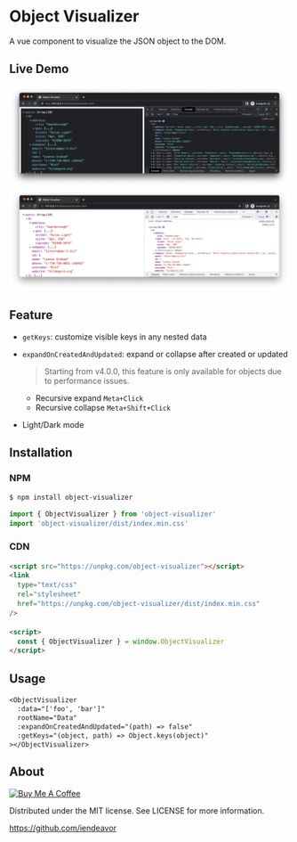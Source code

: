 # Object Visualizer

A vue component to visualize the JSON object to the DOM.

## Live Demo

[![As same as Chrome's object tree](./dark.png)](https://codesandbox.io/s/object-visualizer-5bji4)
[![As same as Chrome's object tree](./light.png)](https://codesandbox.io/s/object-visualizer-5bji4)

## Feature

- `getKeys`: customize visible keys in any nested data
- `expandOnCreatedAndUpdated`: expand or collapse after created or updated

  > Starting from v4.0.0, this feature is only available for objects due to performance issues.

  - Recursive expand `Meta+Click`
  - Recursive collapse `Meta+Shift+Click`

- Light/Dark mode

## Installation

### NPM

```
$ npm install object-visualizer
```

```ts
import { ObjectVisualizer } from 'object-visualizer'
import 'object-visualizer/dist/index.min.css'
```

### CDN

```html
<script src="https://unpkg.com/object-visualizer"></script>
<link
  type="text/css"
  rel="stylesheet"
  href="https://unpkg.com/object-visualizer/dist/index.min.css"
/>

<script>
  const { ObjectVisualizer } = window.ObjectVisualizer
</script>
```

## Usage

```vue
<ObjectVisualizer
  :data="['foo', 'bar']"
  rootName="Data"
  :expandOnCreatedAndUpdated="(path) => false"
  :getKeys="(object, path) => Object.keys(object)"
></ObjectVisualizer>
```

## About

<a href="https://www.buymeacoffee.com/iendeavor" target="_blank"><img src="https://cdn.buymeacoffee.com/buttons/default-orange.png" alt="Buy Me A Coffee" height="41" width="174"></a>

Distributed under the MIT license. See LICENSE for more information.

https://github.com/iendeavor

